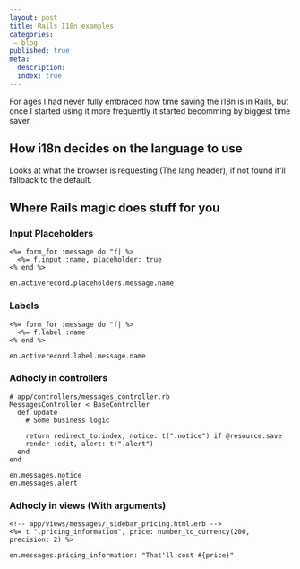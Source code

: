 ```yaml
---
layout: post
title: Rails I18n examples
categories:
 – blog
published: true
meta:
  description: 
  index: true
---
```


For ages I had never fully embraced how time saving the i18n is in Rails, but once I started using it more frequently it started becomming by biggest time saver.

## How i18n decides on the language to use

Looks at what the browser is requesting (The lang header), if not found it'll fallback to the default.

## Where Rails magic does stuff for you

### Input Placeholders

```
<%= form_for :message do "f| %>
  <%= f.input :name, placeholder: true
<% end %>
```

```
en.activerecord.placeholders.message.name
```

### Labels
```
<%= form_for :message do "f| %>
  <%= f.label :name
<% end %>
```

```
en.activerecord.label.message.name
```

### Adhocly in controllers

```
# app/controllers/messages_controller.rb
MessagesController < BaseController
  def update
    # Some business logic

    return redirect_to:index, notice: t(".notice") if @resource.save
    render :edit, alert: t(".alert")
  end
end
```

```
en.messages.notice
en.messages.alert
```

### Adhocly in views (With arguments)

```
<!-- app/views/messages/_sidebar_pricing.html.erb -->
<%= t ".pricing_information", price: number_to_currency(200, precision: 2) %>
```

```
en.messages.pricing_information: "That'll cost #{price}"
```
